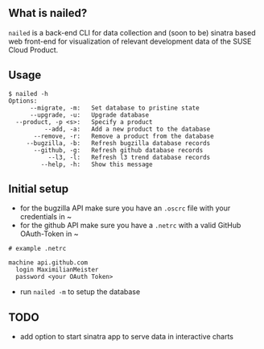 ## What is nailed?

`nailed` is a back-end CLI for data collection and (soon to be) sinatra based web front-end for visualization of relevant development data of the SUSE Cloud Product.

## Usage

```
$ nailed -h
Options:
      --migrate, -m:   Set database to pristine state
      --upgrade, -u:   Upgrade database
  --product, -p <s>:   Specify a product
          --add, -a:   Add a new product to the database
       --remove, -r:   Remove a product from the database
     --bugzilla, -b:   Refresh bugzilla database records
       --github, -g:   Refresh github database records
           --l3, -l:   Refresh l3 trend database records
         --help, -h:   Show this message
```

## Initial setup

* for the bugzilla API make sure you have an `.oscrc` file with your credentials in ~
* for the github API make sure you have a `.netrc` with a valid GitHub OAuth-Token in ~
```
# example .netrc

machine api.github.com
  login MaximilianMeister
  password <your OAuth Token>
```
* run `nailed -m` to setup the database

## TODO

* add option to start sinatra app to serve data in interactive charts

